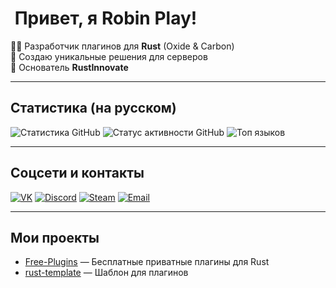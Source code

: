 # ​ Привет, я Robin Play!

👨‍💻 Разработчик плагинов для **Rust** (Oxide & Carbon)  
🚀 Создаю уникальные решения для серверов  
📌 Основатель **RustInnovate**

---

##  Статистика (на русском)

<!-- Статистика GitHub (на английском, но некликабельная) -->
<img src="https://github-readme-stats.vercel.app/api?username=RobinPlay-2025&show_icons=true&theme=tokyonight" alt="Статистика GitHub" />

<!-- Статистика активности (Streak) на русском и некликабельная -->
<img src="https://streak-stats.demolab.com/?user=RobinPlay-2025&locale=ru" alt="Статус активности GitHub" />

<!-- Топ языков (на английском, но некликабельный) -->
<img src="https://github-readme-stats.vercel.app/api/top-langs/?username=RobinPlay-2025&layout=compact" alt="Топ языков" />

---

##  Соцсети и контакты
[![VK](https://img.shields.io/badge/VK-4A76A8?style=for-the-badge&logo=vk&logoColor=white)](https://vk.com/robin_play)
[![Discord](https://img.shields.io/badge/Discord-5865F2?style=for-the-badge&logo=discord&logoColor=white)](https://discord.gg/KxjrH9q7v)
[![Steam](https://img.shields.io/badge/Steam-171a21?style=for-the-badge&logo=steam&logoColor=white)](https://steamcommunity.com/profiles/76561198343322001/)
[![Email](https://img.shields.io/badge/Email-RustRobin.ru%40yandex.ru-blue?style=for-the-badge&logo=gmail)](mailto:RustRobin.ru@yandex.ru)

---

##  Мои проекты
- [Free-Plugins](https://github.com/RobinPlay-2025/Free-Plugins) — Бесплатные приватные плагины для Rust  
- [rust-template](https://github.com/RobinPlay-2025/rust-template) — Шаблон для плагинов
